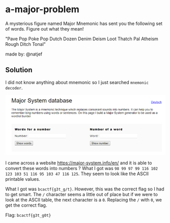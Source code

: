 # a-major-problem

A mysterious figure named Major Mnemonic has sent you the following set of words. Figure out what they mean!

"Pave Pop Poke Pop Dutch Dozen Denim Deism Loot Thatch Pal Atheism Rough Ditch Tonal"

made by: @natjef

## Solution

I did not know anything about mnemonic so I just searched ```mnemonic decoder```.

![](./1.png)  

I came across a website https://major-system.info/en/ and it is able to convert these words into numbers ? What I got was ```98 99 97 99 116 102 123 103 51 116 95 103 47 116 125```. They seem to look like the ASCII printable values.

What I got was ```bcactf{g3t_g/t}```. However, this was the correct flag so I had to get smart. The ```/``` character seems a little out of place but if we were to look at the ASCII table, the next character is a ```0```. Replacing the ```/``` with ```0```, we get the correct flag.


Flag: ```bcactf{g3t_g0t}``` 